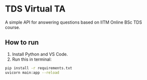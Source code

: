 # TDS Virtual TA

A simple API for answering questions based on IITM Online BSc TDS course.

## How to run

1. Install Python and VS Code.
2. Run this in terminal:

```bash
pip install -r requirements.txt
uvicorn main:app --reload
